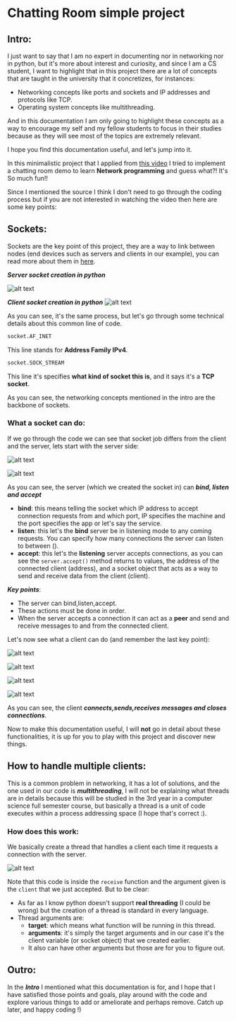 # Chatting Room simple project

## Intro:

I just want to say that I am no expert in documenting nor in networking nor in python, but it's more about interest and curiosity, and since I am a CS student, I want to highlight that in this project there are a lot of concepts that are taught in the university that it concretizes, for instances:

- Networking concepts like ports and sockets and IP addresses and protocols like TCP.
- Operating system concepts like multithreading.

And in this documentation I am only going to highlight these concepts as a way to encourage my self and my fellow students to focus in their studies because as they will see most of the topics are extremely relevant.

I hope you find this documentation useful, and let's jump into it.

In this minimalistic project that I applied from [this video](https://www.youtube.com/watch?v=SimNmTciQTs&list=PLwgdyX05RDqxJGVPcTiz0sUvS6uJzz6cQ&index=8) I tried to implement a chatting room demo to learn **Network programming** and guess what?! It's So much fun!!

Since I mentioned the source I think I don't need to go through the coding process but if you are not interested in watching the video then here are some key points:

## Sockets:

Sockets are the key point of this project, they are a way to link between nodes (end devices such as servers and clients in our example), you can read more about them in [here](https://www.geeksforgeeks.org/socket-in-computer-network/).

**_Server socket creation in python_**

![alt text](code-server.png)

**_Client socket creation in python_**
![alt text](code.png)

As you can see, it's the same process, but let's go through some technical details about this common line of code.

```py
socket.AF_INET
```

This line stands for **Address Family IPv4**.

```py
socket.SOCK_STREAM
```

This line it's specifies **what kind of socket this is**, and it says it's a **TCP socket**.

As you can see, the networking concepts mentioned in the intro are the backbone of sockets.

### What a socket can do:

If we go through the code we can see that socket job differs from the client and the server, lets start with the server side:

![alt text](code-server-socket.png)

![alt text](code-server-socket1.png)

As you can see, the server (which we created the socket in) can **_bind, listen and accept_**

- **bind**: this means telling the socket which IP address to accept connection requests from and which port, IP specifies the machine and the port specifies the app or let's say the service.
- **listen**: this let's the **bind** server be in listening mode to any coming requests. You can specify how many connections the server can listen to between ().
- **accept**: this let's the **listening** server accepts connections, as you can see the `server.accept()` method returns to values, the address of the connected client (address), and a socket object that acts as a way to send and receive data from the client (client).

**_Key points_**:

- The server can bind,listen,accept.
- These actions must be done in order.
- When the server accepts a connection it can act as a **peer** and send and receive messages to and from the connected client.

Let's now see what a client can do (and remember the last key point):

![alt text](code-client-socket1.png)

![alt text](code-client-socket2.png)

![alt text](code-client-socket3.png)

![alt text](code-client-socket4.png)

As you can see, the client **_connects,sends,receives messages and closes connections_**.

Now to make this documentation useful, I will **not** go in detail about these functionalities, it is up for you to play with this project and discover new things.

## How to handle multiple clients:

This is a common problem in networking, it has a lot of solutions, and the one used in our code is **_multithreading_**, I will not be explaining what threads are in details because this will be studied in the 3rd year in a computer science full semester course, but basically a thread is a unit of code executes within a process addressing space (I hope that's correct :).

### How does this work:

We basically create a thread that handles a client each time it requests a connection with the server.

![alt text](threadpng.png)

Note that this code is inside the `receive` function and the argument given is the `client` that we just accepted.
But to be clear:

- As far as I know python doesn't support **real threading** (I could be wrong) but the creation of a thread is standard in every language.
- Thread arguments are:
  - **target**: which means what function will be running in this thread.
  - **arguments**: it's simply the target arguments and in our case it's the client variable (or socket object) that we created earlier.
  - It also can have other arguments but those are for you to figure out.
 ## Outro:
In the ***Intro*** I mentioned what this documentation is for, and I hope that I have satisfied those points and goals, play around with the code and explore various things to add or ameliorate and perhaps remove. Catch up later, and happy coding !)
  

